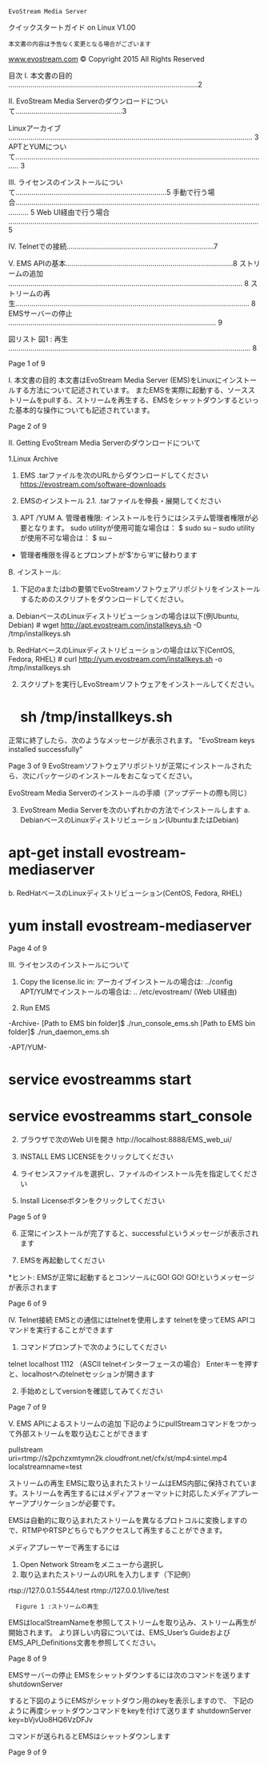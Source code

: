     EvoStream Media Server

クイックスタートガイド on Linux
V1.00


    本文書の内容は予告なく変更となる場合がございます
www.evostream.com © Copyright 2015 All Rights Reserved


目次
I. 本文書の目的 ..............................................................................................2

II. EvoStream Media Serverのダウンロードについて.....................................................3

Linuxアーカイブ ......................................................................................................................... 3
APTとYUMについて.............................................................................................................................. 3

III. ライセンスのインストールについて...........................................................................5
手動で行う場合................................................................................................................................... 5
Web UI経由で行う場合 ............................................................................................................................ 5

IV. Telnetでの接続.........................................................................7

V. EMS APIの基本...................................................................................8
ストリームの追加 .................................................................................................................... 8
ストリームの再生.................................................................................................................... 8
EMSサーバーの停止 ....................................................................................................... 9

図リスト
図1 : 再生 ........................................................................................................................ 8

Page 1 of 9

 I. 本文書の目的
本文書はEvoStream Media Server (EMS)をLinuxにインストールする方法について記述されています。
またEMSを実際に起動する、ソースストリームをpullする、ストリームを再生する、EMSをシャットダウンするといった基本的な操作についても記述されています。



Page 2 of 9

 II. Getting EvoStream Media Serverのダウンロードについて

1.Linux Archive
1. EMS .tarファイルを次のURLからダウンロードしてください
https://evostream.com/software-downloads

2. EMSのインストール
2.1. .tarファイルを伸長・展開してください

2. APT /YUM
A. 管理者権限:
インストールを行うにはシステム管理者権限が必要となります。
sudo utilityが使用可能な場合は：
    $ sudo su –
sudo utilityが使用不可な場合は：
    $ su –

* 管理者権限を得るとプロンプトが‘$’から‘#’に替わります

B. インストール:
1. 下記のaまたはbの要領でEvoStreamソフトウェアリポジトリをインストールするためのスクリプトをダウンロードしてください。

a. DebianベースのLinuxディストリビューションの場合は以下(例Ubuntu, Debian)
    # wget http://apt.evostream.com/installkeys.sh -O /tmp/installkeys.sh

b. RedHatベースのLinuxディストリビューションの場合は以下(CentOS, Fedora, RHEL)
    # curl http://yum.evostream.com/installkeys.sh -o /tmp/installkeys.sh

2. スクリプトを実行しEvoStreamソフトウェアをインストールしてください。
    # sh /tmp/installkeys.sh

正常に終了したら、次のようなメッセージが表示されます。
    "EvoStream keys installed successfully"

Page 3 of 9
EvoStreamソフトウェアリポジトリが正常にインストールされたら、次にパッケージのインストールをおこなってください。

EvoStream Media Serverのインストールの手順（アップデートの際も同じ）

3. EvoStream Media Serverを次のいずれかの方法でインストールします
a. DebianベースのLinuxディストリビューション(UbuntuまたはDebian)
  # apt-get install evostream-mediaserver
b. RedHatベースのLinuxディストリビューション(CentOS, Fedora, RHEL)
  # yum install evostream-mediaserver


Page 4 of 9

 III. ライセンスのインストールについて
1. Copy the license.lic in:
    アーカイブインストールの場合は: ../config
    APT/YUMでインストールの場合は: .. /etc/evostream/ (Web UI経由)

1. Run EMS

-Archive-
[Path to EMS bin folder]$ ./run_console_ems.sh
[Path to EMS bin folder]$ ./run_daemon_ems.sh

-APT/YUM-
# service evostreamms start
# service evostreamms start_console

2. ブラウザで次のWeb UIを開き
    http://localhost:8888/EMS_web_ui/

3. INSTALL EMS LICENSEをクリックしてください
4. ライセンスファイルを選択し、ファイルのインストール先を指定してください

5. Install Licenseボタンをクリックしてください


Page 5 of 9

6. 正常にインストールが完了すると、successfulというメッセージが表示されます

7. EMSを再起動してください

*ヒント: EMSが正常に起動するとコンソールにGO! GO! GO!というメッセージが表示されます


Page 6 of 9

 IV. Telnet接続
EMSとの通信にはtelnetを使用します
telnetを使ってEMS APIコマンドを実行することができます


1. コマンドプロンプトで次のようにしてください

telnet localhost 1112 （ASCII telnetインターフェースの場合）
Enterキーを押すと、localhostへのtelnetセッションが開きます

2. 手始めとしてversionを確認してみてください

Page 7 of 9

 V. EMS APIによるストリームの追加
下記のようにpullStreamコマンドをつかって外部ストリームを取り込むことができます

pullstream uri=rtmp://s2pchzxmtymn2k.cloudfront.net/cfx/st/mp4:sintel.mp4 localstreamname=test

ストリームの再生
EMSに取り込まれたストリームはEMS内部に保持されています。ストリームを再生するにはメディアフォーマットに対応したメディアプレーヤーアプリケーションが必要です。


EMSは自動的に取り込まれたストリームを異なるプロトコルに変換しますので、RTMPやRTSPどちらでもアクセスして再生することができます。

メディアプレーヤーで再生するには
1. Open Network Streamをメニューから選択し
2. 取り込まれたストリームのURLを入力します（下記例）

rtsp://127.0.0.1:5544/test
rtmp://127.0.0.1/live/test

      Figure 1 :ストリームの再生
EMSはlocalStreamNameを参照してストリームを取り込み、ストリーム再生が開始されます。
より詳しい内容については、EMS_User’s GuideおよびEMS_API_Definitions文書を参照してください。


Page 8 of 9

 EMSサーバーの停止
 EMSをシャットダウンするには次のコマンドを送ります
 shutdownServer

すると下図のようにEMSがシャットダウン用のkeyを表示しますので、
下記のように再度シャットダウンコマンドをkeyを付けて送ります
shutdownServer key=bVjvUo8HQ6VzDFJv

コマンドが送られるとEMSはシャットダウンします




Page 9 of 9

